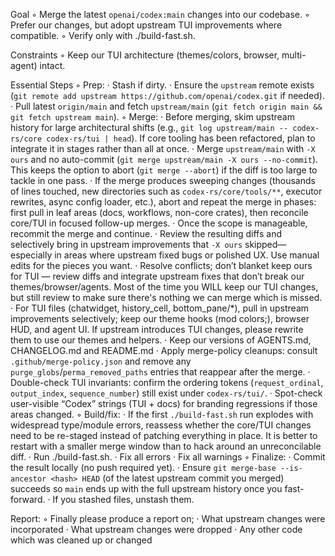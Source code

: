 Goal
◦ Merge the latest `openai/codex:main` changes into our codebase.
◦ Prefer our changes, but adopt upstream TUI improvements where compatible.
◦ Verify only with ./build-fast.sh.

Constraints
◦ Keep our TUI architecture (themes/colors, browser, multi-agent) intact.

Essential Steps
◦ Prep:
  · Stash if dirty.
  · Ensure the `upstream` remote exists (`git remote add upstream https://github.com/openai/codex.git` if needed).
  · Pull latest `origin/main` and fetch `upstream/main` (`git fetch origin main && git fetch upstream main`).
◦ Merge:
  · Before merging, skim upstream history for large architectural shifts (e.g., `git log upstream/main -- codex-rs/core codex-rs/tui | head`). If core tooling has been refactored, plan to integrate it in stages rather than all at once.
  · Merge `upstream/main` with `-X ours` and no auto-commit (`git merge upstream/main -X ours --no-commit`). This keeps the option to abort (`git merge --abort`) if the diff is too large to tackle in one pass.
  · If the merge produces sweeping changes (thousands of lines touched, new directories such as `codex-rs/core/tools/**`, executor rewrites, async config loader, etc.), abort and repeat the merge in phases: first pull in leaf areas (docs, workflows, non-core crates), then reconcile core/TUI in focused follow-up merges.
  · Once the scope is manageable, recommit the merge and continue.
  · Review the resulting diffs and selectively bring in upstream improvements that `-X ours` skipped—especially in areas where upstream fixed bugs or polished UX. Use manual edits for the pieces you want.
  · Resolve conflicts; don’t blanket keep ours for TUI — review diffs and integrate upstream fixes that don’t break our themes/browser/agents. Most of the time you WILL keep our TUI changes, but still review to make sure there's nothing we can merge which is missed.
  · For TUI files (chatwidget, history_cell, bottom_pane/*), pull in upstream improvements selectively; keep our theme hooks (mod colors;), browser HUD, and agent UI. If upstream introduces TUI changes, please rewrite them to use our themes and helpers.
  · Keep our versions of AGENTS.md, CHANGELOG.md and README.md
  · Apply merge-policy cleanups: consult `.github/merge-policy.json` and remove any `purge_globs`/`perma_removed_paths` entries that reappear after the merge.
  · Double-check TUI invariants: confirm the ordering tokens (`request_ordinal`, `output_index`, `sequence_number`) still exist under `codex-rs/tui/`.
  · Spot-check user-visible “Codex” strings (TUI + docs) for branding regressions if those areas changed.
◦ Build/fix:
  · If the first `./build-fast.sh` run explodes with widespread type/module errors, reassess whether the core/TUI changes need to be re-staged instead of patching everything in place. It is better to restart with a smaller merge window than to hack around an unreconcilable diff.
  · Run ./build-fast.sh.
  · Fix all errors
  · Fix all warnings
◦ Finalize:
  · Commit the result locally (no push required yet).
  · Ensure `git merge-base --is-ancestor <hash> HEAD` (of the latest upstream commit you merged) succeeds so `main` ends up with the full upstream history once you fast-forward.
  · If you stashed files, unstash them.

Report:
◦ Finally please produce a report on;
  · What upstream changes were incorporated
  · What upstream changes were dropped
  · Any other code which was cleaned up or changed

